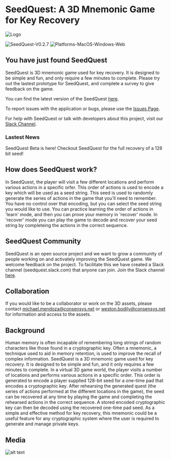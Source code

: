 # SeedQuest: A 3D Mnemonic Game for Key Recovery

![Logo](https://github.com/reputage/seedQuest/blob/master/media/SeedQuestLogo-Github.png)

![SeedQuest-V0.2.7](https://img.shields.io/badge/SeedQuest(beta)-V0.2.7-orange.svg)
![Platforms-MacOS-Windows-Web](https://img.shields.io/badge/Platform-MacOS%20%7C%20Windows%20%7C%20Web%20(Chrome)-blue.svg)

## You have just found SeedQuest

SeedQuest is 3D mnemonic game used for key recovery. It is designed to be simple and fun, and only require a few minutes to complete. 
Please try out the lastest prototype for SeedQuest, and complete a survey to give feedback on the game.

You can find the latest version of the SeedQuest [here](https://github.com/reputage/seedQuest/blob/master/docs/releases.md). 

To report issues with the application or bugs, please use the [Issues Page](https://github.com/reputage/seedQuest/issues).
 
For help with SeedQuest or talk with developers about this project, visit our [Slack Channel](https://join.slack.com/t/seedquest/shared_invite/enQtNDgyMjUyNzQ2OTAxLWU3YzMxOGNkYWZkZjUzYTYzYzgzYjBjOTg3MjJhOWE5ZjM1Y2EyNzUwZmNhMzFlMTI2ODk5NzRiYTA4OTVlODg). 

### Lastest News

SeedQuest Beta is here! Checkout SeedQuest for the full recovery of a 128 bit seed!

## How does SeedQuest work?

In SeedQuest, the player will visit a few different locations and perform various actions in a specific orfer. This order of actions is used to encode a key which will be used as a seed string. This seed is used to randomly generate the series of actions in the game that you'll need to remember. You have no control over that encoding, but you can select the seed string you would like to use. You can practice learning the order of actions in 'learn' mode, and then you can prove your memory in 'recover' mode. In 'recover' mode you can play the game to decode and recover your seed string by completeing the actions in the correct sequence. 

## SeedQuest Community

SeedQuest is an open source project and we want to grow a community of people working on and activately improving the SeedQuest game. We welcome feedback on the project. To facilitate this we have created a Slack channel (seedquest.slack.com) that anyone can join. Join the Slack channel [here](https://join.slack.com/t/seedquest/shared_invite/enQtNDgyMjUyNzQ2OTAxLWU3YzMxOGNkYWZkZjUzYTYzYzgzYjBjOTg3MjJhOWE5ZjM1Y2EyNzUwZmNhMzFlMTI2ODk5NzRiYTA4OTVlODg). 

## Collaboration

If you would like to be a collaborator or work on the 3D assets, please contact michael.mendoza@consensys.net or weston.bodily@consensys.net for information and access to the assets.

## Background

Human memory is often incapable of remembering long strings of random characters like those found in a cryptographic key. Often a mnemonic, a technique used to aid in memory retention, is used to improve the recall of complex information. SeedQuest is a 3D mnemonic game used for key recovery. It is designed to be simple and fun, and it only requires a few minutes to complete. In a virtual 3D game world, the player visits a number of locations and performs various actions in a specific order. This order is generated to encode a player supplied 128-bit seed for a one-time pad that encodes a cryptographic key. After rehearsing the generated quest (the series of actions performed at the different locations in the game), the seed can be recovered at any time by playing the game and completing the rehearsed actions in the correct sequence. A stored encoded cryptographic key can then be decoded using the recovered one-time pad seed. As a simple and effective method for key recovery, this mnemonic could be a useful feature for any cryptographic system where the user is required to generate and manage private keys. 

## Media

![alt text](https://github.com/reputage/seedQuestAssets/blob/master/concept%20art/Media/2019-05-22_SeedQust_V0_2_4.gif "SeedQuest Prototype GIF") 
